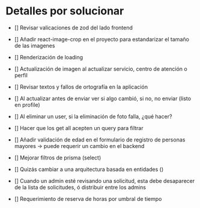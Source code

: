 # Detalles por solucionar

- [] Revisar valicaciones de zod del lado frontend
- [] Añadir react-image-crop en el proyecto para estandarizar el tamaño de las imagenes
- [] Renderización de loading
- [] Actualización de imagen al actualizar servicio, centro de atención o perfil
- [] Revisar textos y fallos de ortografía en la aplicación
- [] Al actualizar antes de enviar ver si algo cambió, si no, no enviar (listo en profile)
- [] Al eliminar un user, si la eliminación de foto falla, ¿qué hacer?
- [] Hacer que los get all acepten un query para filtrar
- [] Añadir validación de edad en el formulario de registro de personas mayores -> puede requerir un cambio en el backend

- [] Mejorar filtros de prisma (select)
- [] Quizás cambiar a una arquitectura basada en entidades ()
- [] Cuando un admin esté revisando una solicitud, esta debe desaparecer de la lista de
  solicitudes, ó distribuir entre los admins
- [] Requerimiento de reserva de horas por umbral de tiempo
